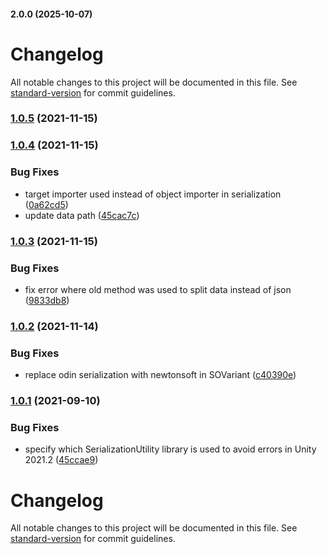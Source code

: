 #### 2.0.0 (2025-10-07)

# Changelog

All notable changes to this project will be documented in this file. See [standard-version](https://github.com/conventional-changelog/standard-version) for commit guidelines.

### [1.0.5](https://github.com/GieziJo/ScriptableObjectVariant/compare/v1.0.4...v1.0.5) (2021-11-15)

### [1.0.4](https://github.com/GieziJo/ScriptableObjectVariant/compare/v1.0.3...v1.0.4) (2021-11-15)


### Bug Fixes

* target importer used instead of object importer in serialization ([0a62cd5](https://github.com/GieziJo/ScriptableObjectVariant/commit/0a62cd58596d9ddb6f378305e1bffa9401c5e17a))
* update data path ([45cac7c](https://github.com/GieziJo/ScriptableObjectVariant/commit/45cac7c3326748d569454ea0402253f1fe081b0b))

### [1.0.3](https://github.com/GieziJo/ScriptableObjectVariant/compare/v1.0.2...v1.0.3) (2021-11-15)


### Bug Fixes

* fix error where old method was used to split data instead of json ([9833db8](https://github.com/GieziJo/ScriptableObjectVariant/commit/9833db8b72521499392445fdda1efea432684dcd))

### [1.0.2](https://github.com/GieziJo/ScriptableObjectVariant/compare/v1.0.1...v1.0.2) (2021-11-14)


### Bug Fixes

* replace odin serialization with newtonsoft in SOVariant ([c40390e](https://github.com/GieziJo/ScriptableObjectVariant/commit/c40390e89531320f247a6975e6dcf899b1c8c85d))

### [1.0.1](https://github.com/GieziJo/ScriptableObjectVariant/compare/v1.0.0...v1.0.1) (2021-09-10)


### Bug Fixes

* specify which SerializationUtility library is used to avoid errors in Unity 2021.2 ([45ccae9](https://github.com/GieziJo/ScriptableObjectVariant/commit/45ccae9d0d082a6befa03c0d8d2905b08ee6f8e9))

# Changelog

All notable changes to this project will be documented in this file. See [standard-version](https://github.com/conventional-changelog/standard-version) for commit guidelines.



